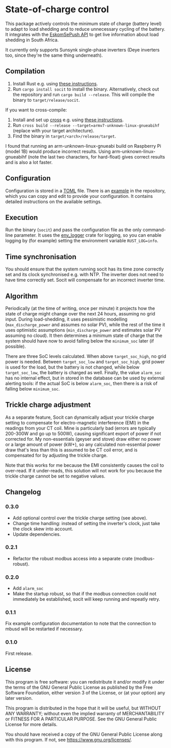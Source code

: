 # State-of-charge control

This package actively controls the minimum state of charge (battery level) to
adapt to load shedding and to reduce unnecessary cycling of the battery. It
integrates with the [EskomSePush API](https://eskomsepush.gumroad.com/l/api)
to get live information about load shedding in South Africa.

It currently only supports Sunsynk single-phase inverters (Deye inverters too,
since they're the same thing underneath).

## Compilation

1. Install Rust e.g. using [these instructions](https://www.rust-lang.org/learn/get-started).
2. Run `cargo install socit` to install the binary. Alternatively,
   check out the repository and run `cargo build --release`. This will compile
   the binary to `target/release/socit`.

If you want to cross-compile:

1. Install and set up [cross](https://github.com/cross-rs/cross) e.g. using
   [these
   instructions](https://github.com/cross-rs/cross/wiki/Getting-Started).
2. Run `cross build --release --target=armv7-unknown-linux-gnueabihf` (replace
   with your target architecture).
3. Find the binary in `target/<arch>/release/target`.

I found that running an arm-unknown-linux-gnueabi build on Raspberry Pi
(model 1B) would produce incorrect results. Using arm-unknown-linux-gnueabihf
(note the last two characters, for hard-float) gives correct results and is
also a lot faster.

## Configuration

Configuration is stored in a [TOML](https://toml.io/) file. There is an
[example](socit.toml.example) in the repository, which you can copy and edit to
provide your configuration. It contains detailed instructions on the available
settings.

## Execution

Run the binary (`socit`) and pass the configuration file as the only
command-line parameter. It uses the
[env_logger](https://docs.rs/env_logger/latest/env_logger/) crate for logging,
so you can enable logging by (for example) setting the environment variable
`RUST_LOG=info`.

## Time synchronisation

You should ensure that the system running socit has its time zone correctly
set and its clock synchronised e.g. with NTP. The inverter does not need
to have time correctly set. Socit will compensate for an incorrect inverter
time.

## Algorithm

Periodically (at the time of writing, once per minute) it projects how the
state of charge might change over the next 24 hours, assuming no grid input.
During load-shedding, it uses pessimistic modelling (`max_discharge_power` and
assumes no solar PV), while the rest of the time it uses optimistic
assumptions (`min_discharge_power` and estimates solar PV assuming no cloud).
It then determines a minimum state of charge that the system should have now
to avoid falling below the `minimum_soc` later (if possible).

There are three SoC levels calculated. When above `target_soc_high`, no grid
power is needed. Between `target_soc_low` and `target_soc_high`, grid power
is used for the load, but the battery is not changed, while below
`target_soc_low`, the battery is charged as well. Finally, the value
`alarm_soc` has no internal effect, but in stored in the database can be used
by external alerting tools: if the actual SoC is below `alarm_soc`, then there
is a risk of falling below `minimum_soc`.

## Trickle charge adjustment

As a separate feature, Socit can dynamically adjust your trickle charge setting
to compensate for electro-magnetic interference (EMI) in the readings from your
CT coil. Mine is particularly bad (errors are typically 200-300W and go up to
500W), causing significant export of power if not corrected for. My
non-essentials (geyser and stove) draw either no power or a large amount of
power (kW+), so any calculated non-essential power draw that's less than this
is assumed to be CT coil error, and is compensated for by adjusting the trickle
charge.

Note that this works for me because the EMI consistently causes the coil to
over-read. If it under-reads, this solution will not work for you because the
trickle charge cannot be set to negative values.

## Changelog

### 0.3.0

- Add optional control over the trickle charge setting (see above).
- Change time handling: instead of setting the inverter's clock, just take
  the clock skew into account.
- Update dependencies.

### 0.2.1

- Refactor the robust modbus access into a separate crate (modbus-robust).

### 0.2.0

- Add `alarm_soc`
- Make the startup robust, so that if the modbus connection could not
  immediately be established, socit will keep running and repeatly retry.

### 0.1.1

Fix example configuration documentation to note that the connection to mbusd
will be restarted if necessary.

### 0.1.0

First release.

## License

This program is free software: you can redistribute it and/or modify it
under the terms of the GNU General Public License as published by the Free
Software Foundation, either version 3 of the License, or (at your option)
any later version.

This program is distributed in the hope that it will be useful, but WITHOUT
ANY WARRANTY; without even the implied warranty of MERCHANTABILITY or
FITNESS FOR A PARTICULAR PURPOSE. See the GNU General Public License for
more details.

You should have received a copy of the GNU General Public License along
with this program. If not, see <https://www.gnu.org/licenses/>.
